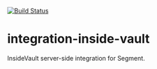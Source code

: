[![Build Status](https://circleci.com/gh/segmentio/integration-inside-vault/tree/master.png?style=badge&circle-token=400ae44c9cd5036aa37904ad95b55d7f475d2429)](https://circleci.com/gh/segmentio/integration-inside-vault/tree/master)

# integration-inside-vault

InsideVault server-side integration for Segment.

